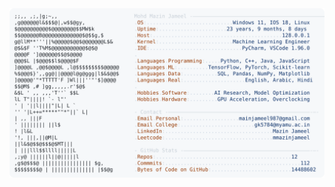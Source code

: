 <picture>
  <source srcset="https://raw.githubusercontent.com/mmazinjameel/mmazinjameel/main/dark_mode.svg?v=1755054815" media="(prefers-color-scheme: dark)">
  <img src="https://raw.githubusercontent.com/mmazinjameel/mmazinjameel/main/light_mode.svg?v=1755054815">
</picture>
